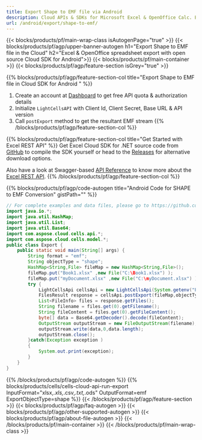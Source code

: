 ```yaml
---
title: Export Shape to EMF file via Android
description: Cloud APIs & SDKs for Microsoft Excel & OpenOffice Calc. Export workbok or interanl object to kinds of format file in the Cloud.
url: /android/export/shape-to-emf/
---
```



{{< blocks/products/pf/main-wrap-class isAutogenPage="true" >}}
{{< blocks/products/pf/agp/upper-banner-autogen h1="Export Shape to EMF file in the Cloud" h2="Excel & OpenOffice spreadsheet export with open source Cloud SDK for Android">}}
{{< blocks/products/pf/main-container >}}
{{< blocks/products/pf/agp/feature-section isGrey="true" >}}

{{% blocks/products/pf/agp/feature-section-col title="Export Shape to EMF file in Cloud SDK for Android " %}}
1. Create an account at <a href="https://dashboard.aspose.cloud/">Dashboard</a> to get free API quota & authorization details
1. Initialize ```LightCellsAPI``` with Client Id, Client Secret, Base URL & API version
1. Call ```postExport``` method to get the resultant EMF stream
{{% /blocks/products/pf/agp/feature-section-col %}}

{{% blocks/products/pf/agp/feature-section-col title="Get Started with Excel REST API" %}}
Get Excel Cloud SDK for .NET source code from [GitHub](https://github.com/aspose-cells-cloud/aspose-cells-cloud-android) to compile the SDK yourself or head to the [Releases](https://github.com/aspose-cells-cloud/aspose-cells-cloud-android/releases) for alternative download options. 

Also have a look at Swagger-based [API Reference](https://apireference.aspose.cloud/cells/#/LightCells/PostExport) to know more about the [Excel REST API](https://products.aspose.cloud/cells/curl/).
{{% /blocks/products/pf/agp/feature-section-col %}}

{{% blocks/products/pf/agp/code-autogen title="Android Code for SHAPE to EMF Conversion" gistPath="" %}}
```java
// For complete examples and data files, please go to https://github.com/aspose-cells-cloud/aspose-cells-cloud-android/
import java.io.*;
import java.util.HashMap;
import java.util.List;
import java.util.Base64;
import com.aspose.cloud.cells.api.*;
import com.aspose.cloud.cells.model.*;
public class Export {
    public static void main(String[] args) {
        String format = "emf";
        String objectType = "shape";
        HashMap<String,File> fileMap = new HashMap<String,File>();
        fileMap.put("Book1.xlsx" ,new File("C:\Book1.xlsx") );
        fileMap.put("myDocument.xlsx" ,new File("C:\myDocument.xlsx") );
        try {
            LightCellsApi cellsApi = new LightCellsApi(System.getenv("ProductClientId"), System.getenv("ProductClientSecret"),"v3.0","https://api.aspose.cloud");
            FilesResult response = cellsApi.postExport(fileMap,objectType, format,null);            
            List<FileInfo> files = response.getFiles();
            String filename = files.get(0).getFilename();
            String fileContent = files.get(0).getFileContent();
            byte[] data = Base64.getDecoder().decode(fileContent);
            OutputStream outputStream = new FileOutputStream(filename);
            outputStream.write(data,0,data.length);
            outputStream.close();
        }catch(Exception exception )
        {
            System.out.print(exception);
        }
    }
}
```

{{% /blocks/products/pf/agp/code-autogen %}}
{{% blocks/products/cells/cells-cloud-api-run-export  InputFormat="xlsx,*.xls,*.csv,*.txt,*.ods"  OutputFormat=emf  ExportObjectType=shape %}}
{{< /blocks/products/pf/agp/feature-section >}}
{{< blocks/products/pf/agp/faq-autogen >}}
{{< blocks/products/pf/agp/other-supported-autogen >}}
{{< blocks/products/pf/agp/about-file-autogen >}}
{{< /blocks/products/pf/main-container >}}
{{< /blocks/products/pf/main-wrap-class >}}
